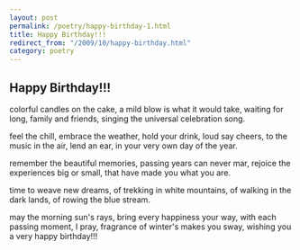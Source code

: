 ```yaml
---
layout: post
permalink: /poetry/happy-birthday-1.html
title: Happy Birthday!!!
redirect_from: "/2009/10/happy-birthday.html"
category: poetry
---
```


Happy Birthday!!!
-----------------

colorful candles on the cake,
a mild blow is what it would take,
waiting for long, family and friends,
singing the universal celebration song.

feel the chill, embrace the weather,
hold your drink, loud say cheers,
to the music in the air, lend an ear,
in your very own day of the year.

remember the beautiful memories,
passing years can never mar,
rejoice the experiences big or small,
that have made you what you are.

time to weave new dreams,
of trekking in white mountains,
of walking in the dark lands,
of rowing the blue stream.

may the morning sun's rays,
bring every happiness your way,
with each passing moment, I pray,
fragrance of winter's makes you sway,
wishing you a very happy birthday!!!
